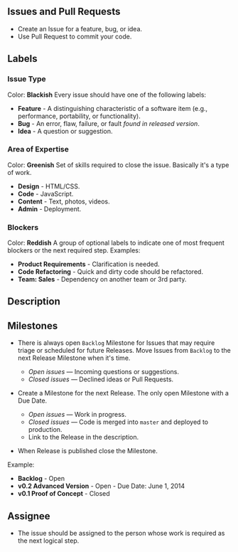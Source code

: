 ## Issues and Pull Requests

- Create an Issue for a feature, bug, or idea.
- Use Pull Request to commit your code.

## Labels

### Issue Type

Color: **Blackish**
Every issue should have one of the following labels:

- **Feature** - A distinguishing characteristic of a software item (e.g., performance, portability, or functionality).
- **Bug** - An error, flaw, failure, or fault _found in released version_.
- **Idea** - A question or suggestion.

### Area of Expertise

Color: **Greenish**
Set of skills required to close the issue. Basically it's a type of work.

- **Design** - HTML/CSS.
- **Code** - JavaScript.
- **Content** - Text, photos, videos.
- **Admin** - Deployment.

### Blockers

Color: **Reddish**
A group of optional labels to indicate one of most frequent blockers or the next required step. Examples:

- **Product Requirements** - Clarification is needed.
- **Code Refactoring** - Quick and dirty code should be refactored.
- **Team: Sales** - Dependency on another team or 3rd party.

## Description


## Milestones

- There is always open `Backlog` Milestone for Issues that may require triage or scheduled for future Releases. Move Issues from `Backlog` to the next Release Milestone when it's time.
  - _Open issues_ — Incoming questions or suggestions.
  - _Closed issues_ — Declined ideas or Pull Requests.
 
- Create a Milestone for the next Release. The only open Milestone with a Due Date.
  - _Open issues_ — Work in progress.
  - _Closed issues_ — Code is merged into `master` and deployed to production. 
  - Link to the Release in the description.

- When Release is published close the Milestone.

Example:
- **Backlog** - Open
- **v0.2 Advanced Version** - Open - Due Date: June 1, 2014
- **v0.1 Proof of Concept** - Closed 

## Assignee

- The issue should be assigned to the person whose work is required as the next logical step.
